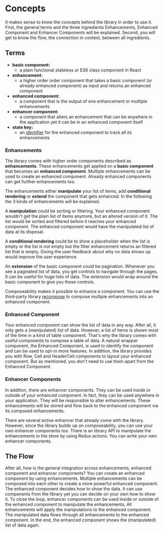 # Concepts

It makes sense to know the concepts behind the library in order to use it. First, the general terms and the three ingredients Enhancements, Enhanced Component and Enhancer Components will be explained. Second, you will get to know the flow, the connection in context, between all ingredients.

## Terms

* **basic component:**
  * a plain functional stateless or ES6 class component in React
* **enhancement:**
  * a higher order order component that takes a basic component (or already enhanced component) as input and returns an enhanced component
* **enhanced component:**
  * a component that is the output of one enhancement or multiple enhancements
* **enhancer component:**
  * a component that alters an enhancement that can be anywhere in the application yet it can be in an enhanced component itself
* **state key:**
  * an [identifier](https://www.robinwieruch.de/redux-state-keys/) for the enhanced component to track all its enhancements

### Enhancements

The library comes with higher order components described as **enhancements**. These enhancements get applied on a **basic component** that becomes an **enhanced component**. Multiple enhancements can be used to create an enhanced component. Already enhanced components can get further enhancements too.

The enhancements either **manipulate** your list of items, add **conditional rendering** or **extend** the component that gets enhanced. In the following the 3 kinds of enhancements will be explained.

A **manipulation** could be sorting or filtering. Your enhanced component wouldn't get the plain list of items anymore, but an altered version of it. The list would be sorted and filtered before it reaches your enhanced component. The enhanced component would have the manipulated list of data at its disposal.

A **conditional rendering** could be to show a placeholder when the list is empty or the list is not empty but the filter enhancement returns an filtered list that is empty. Giving the user feedback about why no data shows up would improve the user experience.

An **extension** of the basic component could be pagination. Whenever you see a paginated list of data, you get controls to navigate through the pages. It can be useful for huge lists of data. The extension would wrap around the basic component to give you these controls.

Composeability makes it possible to enhance a component. You can use the third-party library [recompose](https://github.com/acdlite/recompose) to compose multiple enhancements into an enhanced component.

### Enhanced Component

Your enhanced component can show the list of data in any way. After all, it only gets a (manipulated) list of data. However, a list of items is shown most of the time in a kind of table component. That's why the library comes with useful components to compose a table of data. A natural wrapper component, the Enhanced Component, is used to identify the component and can be used to opt-in more features. In addition, the library provides you with Row, Cell and HeaderCell components to layout your enhanced component. But as mentioned, you don't need to use them apart from the Enhanced Component.

### Enhancer Components

In addition, there are enhancer components. They can be used inside or outside of your enhanced component. In fact, they can be used anywhere in your application. They will be responsible to alter enhancements. These enhancements will be stored and flow back to the enhanced component via its composed enhancements.

There are several active enhancer that already come with the library. However, since the library builds up on composeability, you can use your own enhancer components too. There is an library API to manipulate the enhancements in the store by using Redux actions. You can write your own enhancer components.

## The Flow

After all, how is the general integration across enhancements, enhanced component and enhancer components? You can create an enhanced component by using enhancements. Multiple enhancements can be composed into each other to create a more powerful enhanced component. The enhanced component decides how to show the data. It can use components from the library yet you can decide on your own how to show it. To close the loop, enhancer components can be used inside or outside of the enhanced component to manipulate the enhancements. All enhancements will apply the manipulations to the enhanced component. The manipulated data flows through all enhancements to the enhanced component. In the end, the enhanced component shows the (manipulated) list of data again.
